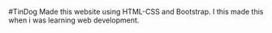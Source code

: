 #TinDog
Made this website using HTML-CSS and Bootstrap. I this made this when i was learning web development.
